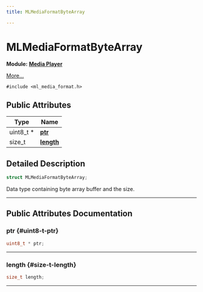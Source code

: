 ```yaml
---
title: MLMediaFormatByteArray

---
```


# MLMediaFormatByteArray

**Module:** **[Media Player](/versioned_docs/version-31-Aug-2023/api-ref/api/Modules/group___media_player/group___media_player.md)**



 [More...](#detailed-description)


`#include <ml_media_format.h>`

## Public Attributes

| Type           | Name           |
| -------------- | -------------- |
| uint8_t * | **[ptr](/versioned_docs/version-31-Aug-2023/api-ref/api/Modules/group___media_player/struct_m_l_media_format_byte_array.md#uint8-t-ptr)**  |
| size_t | **[length](/versioned_docs/version-31-Aug-2023/api-ref/api/Modules/group___media_player/struct_m_l_media_format_byte_array.md#size-t-length)**  |

## Detailed Description

```cpp
struct MLMediaFormatByteArray;
```


Data type containing byte array buffer and the size. 





-----------
## Public Attributes Documentation

### ptr {#uint8-t-ptr}

```cpp
uint8_t * ptr;
```






-----------

### length {#size-t-length}

```cpp
size_t length;
```






-----------


